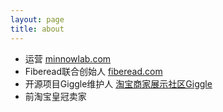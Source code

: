 ```yaml
---
layout: page
title: about
---
```


*   运营 [minnowlab.com](http://minnowlab.com)
*   Fiberead联合创始人 [fiberead.com](http://fiberead.com)
*   开源项目Giggle维护人 [淘宝商家展示社区Giggle](https://github.com/minnowlab/giggle)
*   前淘宝皇冠卖家
